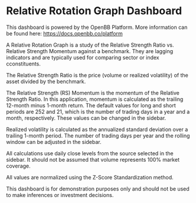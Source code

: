 # Relative Rotation Graph Dashboard

This dashboard is powered by the OpenBB Platform. More information can be found here: https://docs.openbb.co/platform

A Relative Rotation Graph is a study of the Relative Strength Ratio vs. Relative Strength Momentum against a
benchmark. They are lagging indicators and are typically used for comparing sector or index
cconstituents.

The Relative Strength Ratio is the price (volume or realized volatility) of the asset divided by the
benchmark.

The Relative Strength (RS) Momentum is the momentum of the Relative Strength Ratio.
In this application, momentum is calculated as the trailing 12-month minus 1-month return.
The default values for long and short periods are 252 and 21, which is the number of trading
days in a year and a month, respectively. These values can be changed in the sidebar.

Realized volatility is calculated as the annualized standard deviation over a trailing 1-month period.
The number of trading days per year and the rolling window can be adjusted in the sidebar.
            
All calculations use daily close levels from the source selected in the sidebar. It should not be assumed
that volume represents 100% market coverage.

All values are normalized using the Z-Score Standardization method.

This dashboard is for demonstration purposes only and
should not be used to make inferences or investment decisions.
